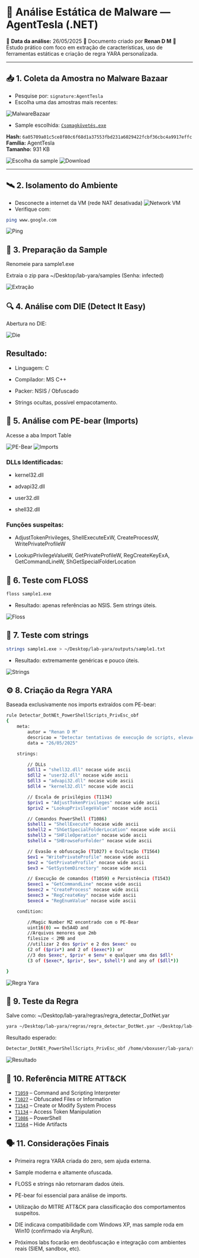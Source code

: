 # 🧬 Análise Estática de Malware — AgentTesla (.NET)

📅 **Data da análise:** 26/05/2025 
📄 Documento criado por **Renan D M** 
🔎 Estudo prático com foco em extração de características, uso de ferramentas estáticas e criação de regra YARA personalizada.

---

## 📥 1. Coleta da Amostra no Malware Bazaar

- Pesquise por: `signature:AgentTesla`
- Escolha uma das amostras mais recentes:
                                                       
![MalwareBazaar](prints/1.png)

- Sample escolhida: [`Csomagkövetés.exe`](https://bazaar.abuse.ch/sample/6a05709a01c5ce8f80c6f68d1a37553fbd231a6029422fcbf36cbc4a9917effc/)
 
**Hash:** `6a05709a01c5ce8f80c6f68d1a37553fbd231a6029422fcbf36cbc4a9917effc`  
**Família:** AgentTesla  
**Tamanho:** 931 KB


![Escolha da sample](prints/2.png)
![Download](prints/3.png)

---

## 🛰️ 2. Isolamento do Ambiente

- Desconecte a internet da VM (rede NAT desativada)
![Network VM](prints/4.png)
- Verifique com:
```bash
ping www.google.com
```
![Ping](prints/5.png)


## 📁 3. Preparação da Sample
Renomeie para sample1.exe

Extraia o zip para ~/Desktop/lab-yara/samples
(Senha: infected)

![Extração](prints/6.png)

## 🔍 4. Análise com DIE (Detect It Easy)
Abertura no DIE:

![Die](prints/7.png)

## Resultado:

- Linguagem: C

- Compilador: MS C++

- Packer: NSIS / Obfuscado

- Strings ocultas, possível empacotamento.

## 🐻 5. Análise com PE-bear (Imports)
Acesse a aba Import Table

![PE-Bear](prints/8.png)
![Imports](prints/9.png)

### DLLs Identificadas:

- kernel32.dll

- advapi32.dll

- user32.dll

- shell32.dll

### Funções suspeitas:

- AdjustTokenPrivileges, ShellExecuteExW, CreateProcessW, WritePrivateProfileW

- LookupPrivilegeValueW, GetPrivateProfileW, RegCreateKeyExA, GetCommandLineW, ShGetSpecialFolderLocation

## 🧠 6. Teste com FLOSS

```bash
floss sample1.exe
```

- Resultado: apenas referências ao NSIS. Sem strings úteis.

![Floss](prints/10.png)

## 📜 7. Teste com strings

```bash
strings sample1.exe > ~/Desktop/lab-yara/outputs/sample1.txt
```

- Resultado: extremamente genéricas e pouco úteis.

![Strings](prints/11.png)

## ⚙️ 8. Criação da Regra YARA
Baseada exclusivamente nos imports extraídos com PE-bear:

```bash
rule Detectar_DotNEt_PowerShellScripts_PrivEsc_obf
{
    meta:
        autor = "Renan D M"
        descricao = "Detectar tentativas de execução de scripts, elevação de privilégios, evasão e obfuscação de arquivos em .NET - MITRE ATT&CK: PowerShell (T1086), Obfuscated Files or Information (T1027), Hide Artifacts (T1564), Command and Scripting Interpreter (T1059), Privilege Escalation (T1134) e Persistence (T1543)"
        data = "26/05/2025"

    strings:

        // DLLs
        $dll1 = "shell32.dll" nocase wide ascii
        $dll2 = "user32.dll" nocase wide ascii
        $dll3 = "advapi32.dll" nocase wide ascii
        $dll4 = "kernel32.dll" nocase wide ascii

        // Escala de privilégios (T1134)
        $priv1 = "AdjustTokenPrivileges" nocase wide ascii
        $priv2 = "LookupPrivilegeValue" nocase wide ascii

        // Comandos PowerShell (T1086)
        $shell1 = "ShellExecute" nocase wide ascii
        $shell2 = "ShGetSpecialFolderLocation" nocase wide ascii
        $shell3 = "SHFileOperation" nocase wide ascii
        $shell4 = "SHBrowseForFolder" nocase wide ascii

        // Evasão e obfuscação (T1027) e Ocultação (T1564)
        $ev1 = "WritePrivateProfile" nocase wide ascii
        $ev2 = "GetPrivateProfile" nocase wide ascii
        $ev3 = "GetSystemDirectory" nocase wide ascii

        // Execução de comandos (T1059) e Persistência (T1543)
        $exec1 = "GetCommandLine" nocase wide ascii
        $exec2 = "CreateProcess" nocase wide ascii
        $exec3 = "RegCreateKey" nocase wide ascii 
        $exec4 = "RegEnumValue" nocase wide ascii

    condition:

        //Magic Number MZ encontrado com o PE-Bear
        uint16(0) == 0x5A4D and 
        //Arquivos menores que 2mb
        filesize < 2MB and
        //utilizar 2 dos $priv* e 2 dos $exec* ou
        (2 of ($priv*) and 2 of ($exec*)) or 
        //3 dos $exec*, $priv* e $env* e qualquer uma das $dll*
        (3 of ($exec*, $priv*, $ev*, $shell*) and any of ($dll*))

}
```
![Regra Yara](prints/12.png)

## 🧪 9. Teste da Regra
Salve como: ~/Desktop/lab-yara/regras/regra_detectar_DotNet.yar

```bash
yara ~/Desktop/lab-yara/regras/regra_detectar_DotNet.yar ~/Desktop/lab-yara/samples/
```

Resultado esperado:

```bash
Detectar_DotNEt_PowerShellScripts_PrivEsc_obf /home/vboxuser/lab-yara/samples/sample1.exe
```

![Resultado](prints/13.png)

## 🧩 10. Referência MITRE ATT&CK
- [`T1059`](https://attack.mitre.org/techniques/T1059/) – Command and Scripting Interpreter  
- [`T1027`](https://attack.mitre.org/techniques/T1027/) – Obfuscated Files or Information  
- [`T1543`](https://attack.mitre.org/techniques/T1543/) – Create or Modify System Process  
- [`T1134`](https://attack.mitre.org/techniques/T1134/) – Access Token Manipulation  
- [`T1086`](https://attack.mitre.org/techniques/T1086/) – PowerShell  
- [`T1564`](https://attack.mitre.org/techniques/T1564/) – Hide Artifacts


## 🗣️ 11. Considerações Finais
- Primeira regra YARA criada do zero, sem ajuda externa.

- Sample moderna e altamente ofuscada.

- FLOSS e strings não retornaram dados úteis.

- PE-bear foi essencial para análise de imports.

- Utilização do MITRE ATT&CK para classificação dos comportamentos suspeitos.

- DIE indicava compatibilidade com Windows XP, mas sample roda em Win10 (confirmado via AnyRun).

- Próximos labs focarão em deobfuscação e integração com ambientes reais (SIEM, sandbox, etc).


